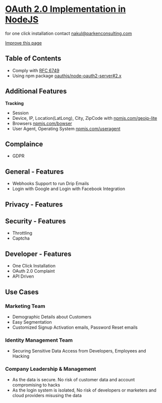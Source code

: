# [OAuth 2.0 Implementation in NodeJS](https://identity.parkenconsulting.com/guide/nodejs-oauth-implementation.html)

for one click installation contact [nakul@parkenconsulting.com](mailto:nakul@parkenconsulting.com)

[Improve this page](https://github.com/Parken-Consulting/identity/edit/master/docs/guide/nodejs-oauth-implementation.md)

## Table of Contents

- Comply with [RFC 6749](https://tools.ietf.org/html/rfc6749)
- Using npm package [oauthjs/node-oauth2-server#2.x](https://github.com/oauthjs/node-oauth2-server/tree/2.x)

## Additional Features

**Tracking**

- Session 
- Device, IP, Location(LatLong), City, ZipCode with [npmjs.com/geoip-lite](https://www.npmjs.com/package/geoip-lite)
- Browsers [npmjs.com/bowser](https://www.npmjs.com/package/bowser)
- User Agent, Operating System [npmjs.com/useragent](https://www.npmjs.com/package/useragent)

## Complaince

- GDPR

## General - Features

- Webhooks Support to run Drip Emails
- Login with Google and Login with Facebook Integration

## Privacy - Features

## Security - Features

- Throttling
- Captcha

## Developer - Features

- One Click Installation
- OAuth 2.0 Complaint
- API Driven

## Use Cases

### Marketing Team

- Demographic Details about Customers
- Easy Segmentation
- Customized Signup Activation emails, Password Reset emails

### Identity Management Team

- Securing Sensitive Data Access from Developers, Employees and Hacking

### Company Leadership & Management

- As the data is secure. No risk of customer data and account compromising to hacks
- As the login system is isolated, No risk of developers or marketers and cloud providers misusing the data


